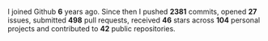 
I joined Github **6** years ago. Since then I pushed **2381** commits, opened **27** issues, submitted **498** pull requests, received **46** stars across **104** personal projects and contributed to **42** public repositories.
